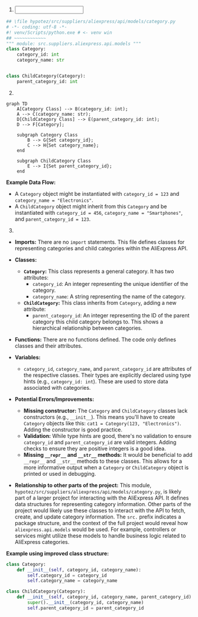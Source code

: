 1. **<input code>**

```python
## \file hypotez/src/suppliers/aliexpress/api/models/category.py
# -*- coding: utf-8 -*-
#! venv/Scripts/python.exe # <- venv win
## ~~~~~~~~~~~~
""" module: src.suppliers.aliexpress.api.models """
class Category:
    category_id: int
    category_name: str


class ChildCategory(Category):
    parent_category_id: int
```

2. **<algorithm>**

```mermaid
graph TD
    A[Category Class] --> B(category_id: int);
    A --> C(category_name: str);
    D[ChildCategory Class] --> E(parent_category_id: int);
    D --> F[Category];
    
    subgraph Category Class
        B --> G{Set category_id};
        C --> H{Set category_name};
    end
    
    subgraph ChildCategory Class
        E --> I{Set parent_category_id};
    end
```

**Example Data Flow:**

*   A `Category` object might be instantiated with `category_id = 123` and `category_name = "Electronics"`.
*   A `ChildCategory` object might inherit from this `Category` and be instantiated with `category_id = 456`, `category_name = "Smartphones"`, and `parent_category_id = 123`.


3. **<explanation>**

*   **Imports:** There are no `import` statements. This file defines classes for representing categories and child categories within the AliExpress API.

*   **Classes:**
    *   **`Category`:** This class represents a general category. It has two attributes:
        *   `category_id`: An integer representing the unique identifier of the category.
        *   `category_name`: A string representing the name of the category.
    *   **`ChildCategory`:** This class inherits from `Category`, adding a new attribute:
        *   `parent_category_id`: An integer representing the ID of the parent category this child category belongs to.  This shows a hierarchical relationship between categories.

*   **Functions:** There are no functions defined.  The code only defines classes and their attributes.

*   **Variables:**
    *   `category_id`, `category_name`, and `parent_category_id` are attributes of the respective classes. Their types are explicitly declared using type hints (e.g., `category_id: int`). These are used to store data associated with categories.

*   **Potential Errors/Improvements:**
    *   **Missing constructor:** The `Category` and `ChildCategory` classes lack constructors (e.g., `__init__`).  This means you'll have to create `Category` objects like this: `cat1 = Category(123, "Electronics")`.  Adding the constructor is good practice.
    *   **Validation:**  While type hints are good, there's no validation to ensure `category_id` and `parent_category_id` are valid integers.  Adding checks to ensure they are positive integers is a good idea.
    *   **Missing `__repr__` and `__str__` methods:** It would be beneficial to add `__repr__` and `__str__` methods to these classes.  This allows for a more informative output when a `Category` or `ChildCategory` object is printed or used in debugging.

*   **Relationship to other parts of the project:** This module, `hypotez/src/suppliers/aliexpress/api/models/category.py`, is likely part of a larger project for interacting with the AliExpress API.  It defines data structures for representing category information. Other parts of the project would likely use these classes to interact with the API to fetch, create, and update category information.  The `src.` prefix indicates a package structure, and the context of the full project would reveal how `aliexpress.api.models` would be used. For example, controllers or services might utilize these models to handle business logic related to AliExpress categories.


**Example using improved class structure:**


```python
class Category:
    def __init__(self, category_id, category_name):
        self.category_id = category_id
        self.category_name = category_name

class ChildCategory(Category):
    def __init__(self, category_id, category_name, parent_category_id):
        super().__init__(category_id, category_name)
        self.parent_category_id = parent_category_id
```